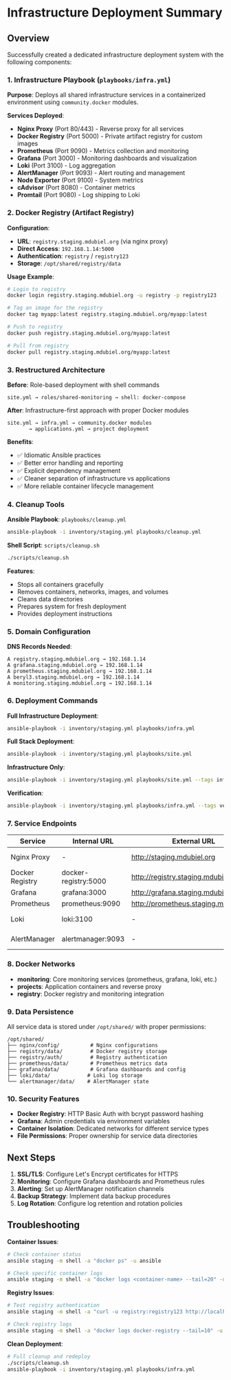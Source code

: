 # Infrastructure Deployment Summary

## Overview

Successfully created a dedicated infrastructure deployment system with the following components:

### 1. Infrastructure Playbook (`playbooks/infra.yml`)

**Purpose**: Deploys all shared infrastructure services in a containerized environment using `community.docker` modules.

**Services Deployed**:
- **Nginx Proxy** (Port 80/443) - Reverse proxy for all services
- **Docker Registry** (Port 5000) - Private artifact registry for custom images
- **Prometheus** (Port 9090) - Metrics collection and monitoring
- **Grafana** (Port 3000) - Monitoring dashboards and visualization
- **Loki** (Port 3100) - Log aggregation
- **AlertManager** (Port 9093) - Alert routing and management
- **Node Exporter** (Port 9100) - System metrics
- **cAdvisor** (Port 8080) - Container metrics
- **Promtail** (Port 9080) - Log shipping to Loki

### 2. Docker Registry (Artifact Registry)

**Configuration**:
- **URL**: `registry.staging.mdubiel.org` (via nginx proxy)
- **Direct Access**: `192.168.1.14:5000`
- **Authentication**: `registry` / `registry123`
- **Storage**: `/opt/shared/registry/data`

**Usage Example**:
```bash
# Login to registry
docker login registry.staging.mdubiel.org -u registry -p registry123

# Tag an image for the registry
docker tag myapp:latest registry.staging.mdubiel.org/myapp:latest

# Push to registry
docker push registry.staging.mdubiel.org/myapp:latest

# Pull from registry
docker pull registry.staging.mdubiel.org/myapp:latest
```

### 3. Restructured Architecture

**Before**: Role-based deployment with shell commands
```
site.yml → roles/shared-monitoring → shell: docker-compose
```

**After**: Infrastructure-first approach with proper Docker modules
```
site.yml → infra.yml → community.docker modules
       → applications.yml → project deployment
```

**Benefits**:
- ✅ Idiomatic Ansible practices
- ✅ Better error handling and reporting  
- ✅ Explicit dependency management
- ✅ Cleaner separation of infrastructure vs applications
- ✅ More reliable container lifecycle management

### 4. Cleanup Tools

**Ansible Playbook**: `playbooks/cleanup.yml`
```bash
ansible-playbook -i inventory/staging.yml playbooks/cleanup.yml
```

**Shell Script**: `scripts/cleanup.sh`
```bash
./scripts/cleanup.sh
```

**Features**:
- Stops all containers gracefully
- Removes containers, networks, images, and volumes
- Cleans data directories
- Prepares system for fresh deployment
- Provides deployment instructions

### 5. Domain Configuration

**DNS Records Needed**:
```
A registry.staging.mdubiel.org → 192.168.1.14
A grafana.staging.mdubiel.org → 192.168.1.14  
A prometheus.staging.mdubiel.org → 192.168.1.14
A beryl3.staging.mdubiel.org → 192.168.1.14
A monitoring.staging.mdubiel.org → 192.168.1.14
```

### 6. Deployment Commands

**Full Infrastructure Deployment**:
```bash
ansible-playbook -i inventory/staging.yml playbooks/infra.yml
```

**Full Stack Deployment**:
```bash
ansible-playbook -i inventory/staging.yml playbooks/site.yml
```

**Infrastructure Only**:
```bash
ansible-playbook -i inventory/staging.yml playbooks/site.yml --tags infra
```

**Verification**:
```bash
ansible-playbook -i inventory/staging.yml playbooks/infra.yml --tags verify
```

### 7. Service Endpoints

| Service | Internal URL | External URL | Purpose |
|---------|-------------|--------------|---------|
| Nginx Proxy | - | http://staging.mdubiel.org | Reverse proxy |
| Docker Registry | docker-registry:5000 | http://registry.staging.mdubiel.org | Private registry |
| Grafana | grafana:3000 | http://grafana.staging.mdubiel.org | Dashboards |
| Prometheus | prometheus:9090 | http://prometheus.staging.mdubiel.org | Metrics |
| Loki | loki:3100 | - | Logs (internal) |
| AlertManager | alertmanager:9093 | - | Alerts (internal) |

### 8. Docker Networks

- **monitoring**: Core monitoring services (prometheus, grafana, loki, etc.)
- **projects**: Application containers and reverse proxy
- **registry**: Docker registry and monitoring integration

### 9. Data Persistence

All service data is stored under `/opt/shared/` with proper permissions:
```
/opt/shared/
├── nginx/config/          # Nginx configurations
├── registry/data/         # Docker registry storage  
├── registry/auth/         # Registry authentication
├── prometheus/data/       # Prometheus metrics data
├── grafana/data/          # Grafana dashboards and config
├── loki/data/            # Loki log storage
└── alertmanager/data/    # AlertManager state
```

### 10. Security Features

- **Docker Registry**: HTTP Basic Auth with bcrypt password hashing
- **Grafana**: Admin credentials via environment variables
- **Container Isolation**: Dedicated networks for different service types
- **File Permissions**: Proper ownership for service data directories

## Next Steps

1. **SSL/TLS**: Configure Let's Encrypt certificates for HTTPS
2. **Monitoring**: Configure Grafana dashboards and Prometheus rules
3. **Alerting**: Set up AlertManager notification channels
4. **Backup Strategy**: Implement data backup procedures
5. **Log Rotation**: Configure log retention and rotation policies

## Troubleshooting

**Container Issues**:
```bash
# Check container status
ansible staging -m shell -a "docker ps" -u ansible

# Check specific container logs
ansible staging -m shell -a "docker logs <container-name> --tail=20" -u ansible
```

**Registry Issues**:
```bash
# Test registry authentication
ansible staging -m shell -a "curl -u registry:registry123 http://localhost:5000/v2/" -u ansible

# Check registry logs
ansible staging -m shell -a "docker logs docker-registry --tail=10" -u ansible
```

**Clean Deployment**:
```bash
# Full cleanup and redeploy
./scripts/cleanup.sh
ansible-playbook -i inventory/staging.yml playbooks/infra.yml
```